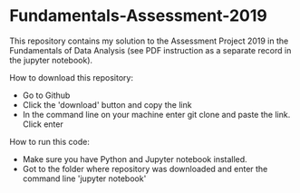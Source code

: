 # Fundamentals-Assessment-2019

This repository contains my solution to the Assessment Project 2019 in the Fundamentals of Data Analysis (see PDF instruction as a separate record in the jupyter notebook).

How to download this repository:
- Go to Github
- Click the 'download' button and copy the link
- In the command line on your machine enter git clone and paste the link. Click enter

How to run this code:
- Make sure you have Python and Jupyter notebook installed.
- Got to the folder where repository was downloaded and enter the command line 'jupyter notebook'
